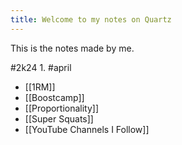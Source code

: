 ```yaml
---
title: Welcome to my notes on Quartz
---
```

This is the notes made by me.

#2k24 
	1. #april 

- [[1RM]]
- [[Boostcamp]]
- [[Proportionality]]
- [[Super Squats]]
- [[YouTube Channels I Follow]]


